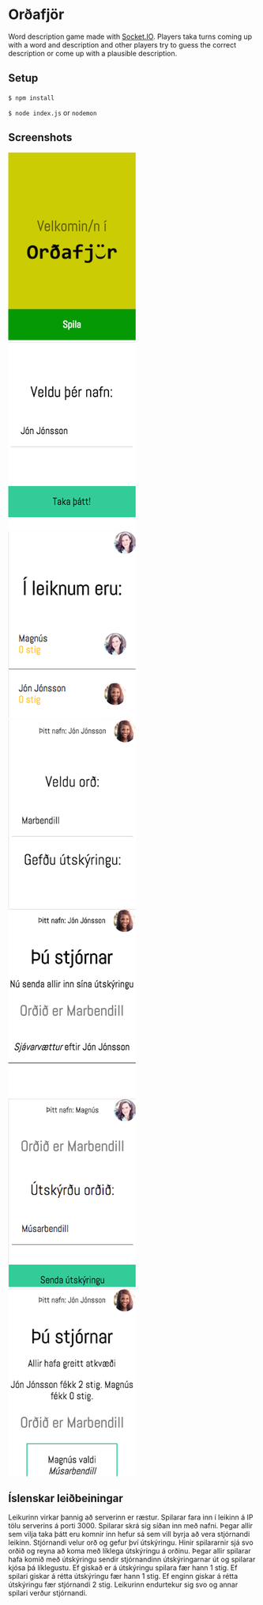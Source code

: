 # Orðafjör
Word description game made with [Socket.IO](http://socket.io/). Players taka turns coming up with a word and description and other players try to guess the correct description or come up with a plausible description.

## Setup
`$ npm install`

`$ node index.js` or `nodemon`

## Screenshots
![Starting screen](screens/1.png)
![Choose a name](screens/2.png)
![Player list](screens/3.png)
![Controller chooses a word](screens/4.png)
![Controller waiting for descriptions](screens/5.png)
![Player typing a description](screens/6.png)
![Game results](screens/7.png)

## Íslenskar leiðbeiningar
Leikurinn virkar þannig að serverinn er ræstur. Spilarar fara inn í leikinn á IP tölu serverins á porti 3000. Spilarar skrá sig síðan inn með nafni. Þegar allir sem vilja taka þátt eru komnir inn hefur sá sem vill byrja að vera stjórnandi leikinn. Stjórnandi velur orð og gefur því útskýringu. Hinir spilararnir sjá svo orðið og reyna að koma með líklega útskýringu á orðinu. Þegar allir spilarar hafa komið með útskýringu sendir stjórnandinn útskýringarnar út og spilarar kjósa þá líklegustu. Ef giskað er á útskýringu spilara fær hann 1 stig. Ef spilari giskar á rétta útskýringu fær hann 1 stig. Ef enginn giskar á rétta útskýringu fær stjórnandi 2 stig. Leikurinn endurtekur sig svo og annar spilari verður stjórnandi.
